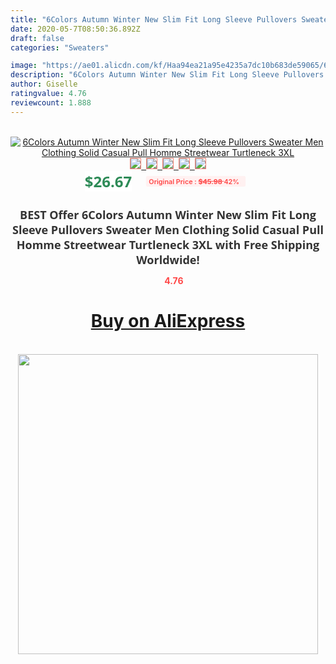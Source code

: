 ```yaml
---
title: "6Colors Autumn Winter New Slim Fit Long Sleeve Pullovers Sweater Men Clothing Solid Casual Pull Homme Streetwear Turtleneck 3XL"
date: 2020-05-7T08:50:36.892Z
draft: false
categories: "Sweaters"

image: "https://ae01.alicdn.com/kf/Haa94ea21a95e4235a7dc10b683de59065/6Colors-Autumn-Winter-New-Slim-Fit-Long-Sleeve-Pullovers-Sweater-Men-Clothing-Solid-Casual-Pull-Homme.jpg"
description: "6Colors Autumn Winter New Slim Fit Long Sleeve Pullovers Sweater Men Clothing Solid Casual Pull Homme Streetwear Turtleneck 3XL"
author: Giselle
ratingvalue: 4.76
reviewcount: 1.888
---
```

<br>
<div style="text-align: center;">
<a href="https://s.click.aliexpress.com/e/_9jddnr" target="_blank" rel="nofollow noopener noreferrer"><img alt="6Colors Autumn Winter New Slim Fit Long Sleeve Pullovers Sweater Men Clothing Solid Casual Pull Homme Streetwear Turtleneck 3XL" class="magnifier-image" src="https://ae01.alicdn.com/kf/Haa94ea21a95e4235a7dc10b683de59065/6Colors-Autumn-Winter-New-Slim-Fit-Long-Sleeve-Pullovers-Sweater-Men-Clothing-Solid-Casual-Pull-Homme.jpg_640x640.jpg">
<br>
<img style="border:1px solid salmon" src="https://ae01.alicdn.com/kf/Haa94ea21a95e4235a7dc10b683de59065/6Colors-Autumn-Winter-New-Slim-Fit-Long-Sleeve-Pullovers-Sweater-Men-Clothing-Solid-Casual-Pull-Homme.jpg_120x120.jpg">&nbsp;&nbsp;<img style="border:1px solid salmon" src="https://ae01.alicdn.com/kf/Hb3fc7862f06f42358946d7fb557a3a531/6Colors-Autumn-Winter-New-Slim-Fit-Long-Sleeve-Pullovers-Sweater-Men-Clothing-Solid-Casual-Pull-Homme.jpg_120x120.jpg">&nbsp;&nbsp;<img style="border:1px solid salmon" src="https://ae01.alicdn.com/kf/H7b2990f2072e4c80bd54664f96b48224H/6Colors-Autumn-Winter-New-Slim-Fit-Long-Sleeve-Pullovers-Sweater-Men-Clothing-Solid-Casual-Pull-Homme.jpg_120x120.jpg">&nbsp;&nbsp;<img style="border:1px solid salmon" src="https://ae01.alicdn.com/kf/H748daa252e04439d91d498842055ef3d3/6Colors-Autumn-Winter-New-Slim-Fit-Long-Sleeve-Pullovers-Sweater-Men-Clothing-Solid-Casual-Pull-Homme.jpg_120x120.jpg">&nbsp;&nbsp;<img style="border:1px solid salmon" src="https://ae01.alicdn.com/kf/Ha481a5294751461a81c4f18b52a74efam/6Colors-Autumn-Winter-New-Slim-Fit-Long-Sleeve-Pullovers-Sweater-Men-Clothing-Solid-Casual-Pull-Homme.jpg_120x120.jpg"></a></div><br0>
<div style="text-align: center;"><span style="background-color: white; border: 0px; box-sizing: border-box; color: seagreen; display: inline-block; font-family: &quot;open sans&quot; , &quot;arial&quot; , &quot;helvetica&quot; , sans-serif , &quot;heiti&quot;; font-size: 24px; font-stretch: inherit; font-weight: 700; line-height: inherit; margin: 0px 10px 0px 0px; padding: 0px; vertical-align: middle;">$26.67 </span>
<span style="background: rgb(255 , 241 , 241); border-radius: 3px; border: 0px; box-sizing: border-box; color: #ff4747; display: inline-block; font-family: inherit; font-size: 12px; font-stretch: inherit; font-style: inherit; font-variant: inherit; font-weight: 600; line-height: inherit; margin: 0px; padding: 2px 5px; transform: scale(0.9); vertical-align: middle;">Original Price : <b style="text-decoration: line-through;">$45.98 </b> 42%&nbsp;&nbsp;</span></div>
<h1 style="color: #333333; display: inline-block; font-family: &quot;open sans&quot; , &quot;arial&quot; , &quot;helvetica&quot; , sans-serif , &quot;heiti&quot;; font-size: 18px; font-stretch: inherit; font-weight: 700; text-align: center;">BEST Offer 6Colors Autumn Winter New Slim Fit Long Sleeve Pullovers Sweater Men Clothing Solid Casual Pull Homme Streetwear Turtleneck 3XL with Free Shipping Worldwide!</h1>
<div style="color: #ff4747; text-align: center;">
<img src="https://4.bp.blogspot.com/-M0ZcTcb-5uY/XleCXlxnR4I/AAAAAAAAAEc/OrjgMkXV1oMQFaCRZj5HQwOCBcu3w1FegCPcBGAYYCw/s1600/star.png" style="height: 15px;">&nbsp;<b>4.76</b></div>
<div class="button_cont" align="center"><a class="buynow_a" href="https://s.click.aliexpress.com/e/_9jddnr" target="_blank" rel="nofollow noopener noreferrer"><H1>Buy on AliExpress</H1></a></div><br>
<div class="separator" style="clear: both; text-align: center;">
<img src="https://lh3.googleusercontent.com/-pTy5HemUv9M/XlePHvY0dAI/AAAAAAAAAE4/0nX5iRUoIWY8eMW9Dpxeirr157OZliDIgCLcBGAsYHQ/s1600/badge.gif" width="480">
</div>
